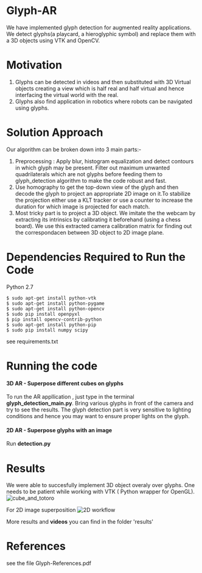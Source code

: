 # Glyph-AR
We have implemented glyph detection for augmented reality applications. We detect glyphs(a playcard, a hieroglyphic symbol) and replace them with a 3D objects using VTK and OpenCV.

# Motivation 
1) Glyphs can be detected in videos and then substituted with 3D Virtual objects creating a view which is half real and half virtual and hence interfacing the virtual world with the real.
2) Glyphs also find application in robotics where robots can be navigated using glyphs. 

# Solution Approach
Our algorithm can be broken down into 3 main parts:-
1) Preprocessing : Apply blur, histogram equalization and detect contours in which glyph may be present. Filter out maximum unwanted quadrilaterals which are not glyphs before feeding them to glyph_detection algorithm to make the code robust and fast.
2) Use homography to get the top-down view of the glyph and then decode the glyph to project an appropriate 2D image on it.To stabilize the projection either use a KLT tracker or use a counter to increase the duration for which image is projected for each match.
3) Most tricky part is to project a 3D object. We imitate the the webcam by extracting its intrinsics by calibrating it beforehand (using a chess board). We use this extracted camera calibration matrix for finding out the correspondacen between 3D object to 2D image plane.

# Dependencies Required to Run the Code
Python 2.7
```
$ sudo apt-get install python-vtk
$ sudo apt-get install python-pygame
$ sudo apt-get install python-opencv
$ sudo pip install openpyxl
$ pip install opencv-contrib-python
$ sudo apt-get install python-pip  
$ sudo pip install numpy scipy
```
see requirements.txt

# Running the code
#### 3D AR - Superpose different cubes on glyphs
To run the AR appllication , just type in the terminal **glyph_detection_main.py**. Bring various glyphs in front of the camera and try to see the results. The glyph detection part is very sensitive to lighting conditions and hence you may want to ensure proper lights on the glyph.

#### 2D AR - Superpose glyphs with an image
Run **detection.py**

# Results 
We were able to succesfully implement 3D object overaly over glyphs. One needs to be patient while working with VTK ( Python wrapper for OpenGL).
![cube_and_totoro](https://user-images.githubusercontent.com/25552500/39655961-5aaeee86-501a-11e8-8877-7c895729464a.png)

For 2D image superposition
![2D workflow](https://github.com/mohit-madan/glyph-AR/blob/master/results/2D_detection_workflow.png)

More results and **videos** you can find in the folder 'results'


# References
see the file Glyph-References.pdf
